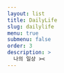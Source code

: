 ```yaml
---
layout: list
title: DailyLife
slug: dailylife
menu: true
submenu: false
order: 3
description: >
  나의 일상 ><
---
```

